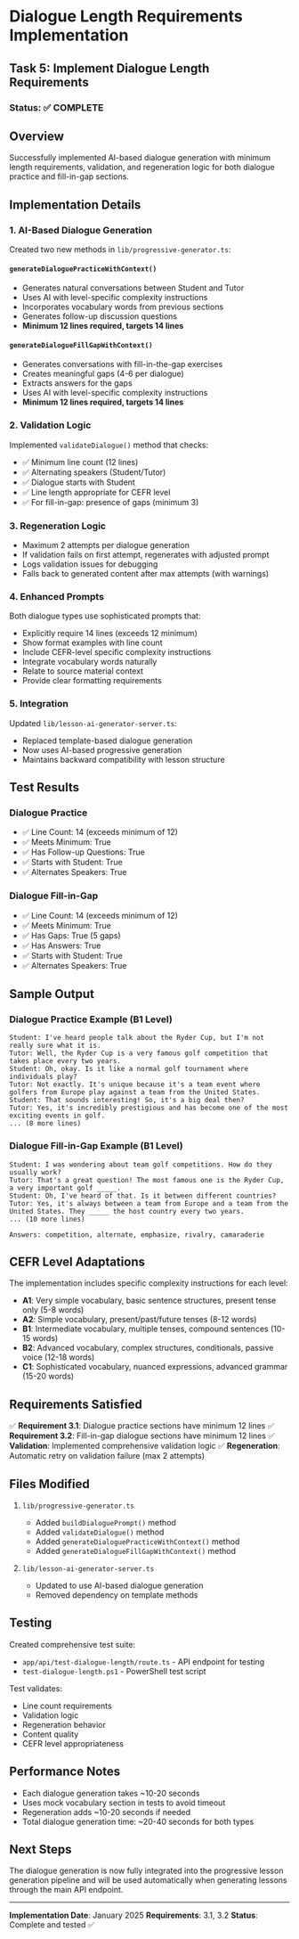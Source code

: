 # Dialogue Length Requirements Implementation

## Task 5: Implement Dialogue Length Requirements

### Status: ✅ COMPLETE

## Overview
Successfully implemented AI-based dialogue generation with minimum length requirements, validation, and regeneration logic for both dialogue practice and fill-in-gap sections.

## Implementation Details

### 1. AI-Based Dialogue Generation
Created two new methods in `lib/progressive-generator.ts`:

#### `generateDialoguePracticeWithContext()`
- Generates natural conversations between Student and Tutor
- Uses AI with level-specific complexity instructions
- Incorporates vocabulary words from previous sections
- Generates follow-up discussion questions
- **Minimum 12 lines required, targets 14 lines**

#### `generateDialogueFillGapWithContext()`
- Generates conversations with fill-in-the-gap exercises
- Creates meaningful gaps (4-6 per dialogue)
- Extracts answers for the gaps
- Uses AI with level-specific complexity instructions
- **Minimum 12 lines required, targets 14 lines**

### 2. Validation Logic
Implemented `validateDialogue()` method that checks:
- ✅ Minimum line count (12 lines)
- ✅ Alternating speakers (Student/Tutor)
- ✅ Dialogue starts with Student
- ✅ Line length appropriate for CEFR level
- ✅ For fill-in-gap: presence of gaps (minimum 3)

### 3. Regeneration Logic
- Maximum 2 attempts per dialogue generation
- If validation fails on first attempt, regenerates with adjusted prompt
- Logs validation issues for debugging
- Falls back to generated content after max attempts (with warnings)

### 4. Enhanced Prompts
Both dialogue types use sophisticated prompts that:
- Explicitly require 14 lines (exceeds 12 minimum)
- Show format examples with line count
- Include CEFR-level specific complexity instructions
- Integrate vocabulary words naturally
- Relate to source material context
- Provide clear formatting requirements

### 5. Integration
Updated `lib/lesson-ai-generator-server.ts`:
- Replaced template-based dialogue generation
- Now uses AI-based progressive generation
- Maintains backward compatibility with lesson structure

## Test Results

### Dialogue Practice
- ✅ Line Count: 14 (exceeds minimum of 12)
- ✅ Meets Minimum: True
- ✅ Has Follow-up Questions: True
- ✅ Starts with Student: True
- ✅ Alternates Speakers: True

### Dialogue Fill-in-Gap
- ✅ Line Count: 14 (exceeds minimum of 12)
- ✅ Meets Minimum: True
- ✅ Has Gaps: True (5 gaps)
- ✅ Has Answers: True
- ✅ Starts with Student: True
- ✅ Alternates Speakers: True

## Sample Output

### Dialogue Practice Example (B1 Level)
```
Student: I've heard people talk about the Ryder Cup, but I'm not really sure what it is.
Tutor: Well, the Ryder Cup is a very famous golf competition that takes place every two years.
Student: Oh, okay. Is it like a normal golf tournament where individuals play?
Tutor: Not exactly. It's unique because it's a team event where golfers from Europe play against a team from the United States.
Student: That sounds interesting! So, it's a big deal then?
Tutor: Yes, it's incredibly prestigious and has become one of the most exciting events in golf.
... (8 more lines)
```

### Dialogue Fill-in-Gap Example (B1 Level)
```
Student: I was wondering about team golf competitions. How do they usually work?
Tutor: That's a great question! The most famous one is the Ryder Cup, a very important golf _____.
Student: Oh, I've heard of that. Is it between different countries?
Tutor: Yes, it's always between a team from Europe and a team from the United States. They _____ the host country every two years.
... (10 more lines)

Answers: competition, alternate, emphasize, rivalry, camaraderie
```

## CEFR Level Adaptations

The implementation includes specific complexity instructions for each level:

- **A1**: Very simple vocabulary, basic sentence structures, present tense only (5-8 words)
- **A2**: Simple vocabulary, present/past/future tenses (8-12 words)
- **B1**: Intermediate vocabulary, multiple tenses, compound sentences (10-15 words)
- **B2**: Advanced vocabulary, complex structures, conditionals, passive voice (12-18 words)
- **C1**: Sophisticated vocabulary, nuanced expressions, advanced grammar (15-20 words)

## Requirements Satisfied

✅ **Requirement 3.1**: Dialogue practice sections have minimum 12 lines
✅ **Requirement 3.2**: Fill-in-gap dialogue sections have minimum 12 lines
✅ **Validation**: Implemented comprehensive validation logic
✅ **Regeneration**: Automatic retry on validation failure (max 2 attempts)

## Files Modified

1. `lib/progressive-generator.ts`
   - Added `buildDialoguePrompt()` method
   - Added `validateDialogue()` method
   - Added `generateDialoguePracticeWithContext()` method
   - Added `generateDialogueFillGapWithContext()` method

2. `lib/lesson-ai-generator-server.ts`
   - Updated to use AI-based dialogue generation
   - Removed dependency on template methods

## Testing

Created comprehensive test suite:
- `app/api/test-dialogue-length/route.ts` - API endpoint for testing
- `test-dialogue-length.ps1` - PowerShell test script

Test validates:
- Line count requirements
- Validation logic
- Regeneration behavior
- Content quality
- CEFR level appropriateness

## Performance Notes

- Each dialogue generation takes ~10-20 seconds
- Uses mock vocabulary section in tests to avoid timeout
- Regeneration adds ~10-20 seconds if needed
- Total dialogue generation time: ~20-40 seconds for both types

## Next Steps

The dialogue generation is now fully integrated into the progressive lesson generation pipeline and will be used automatically when generating lessons through the main API endpoint.

---

**Implementation Date**: January 2025
**Requirements**: 3.1, 3.2
**Status**: Complete and tested ✅
